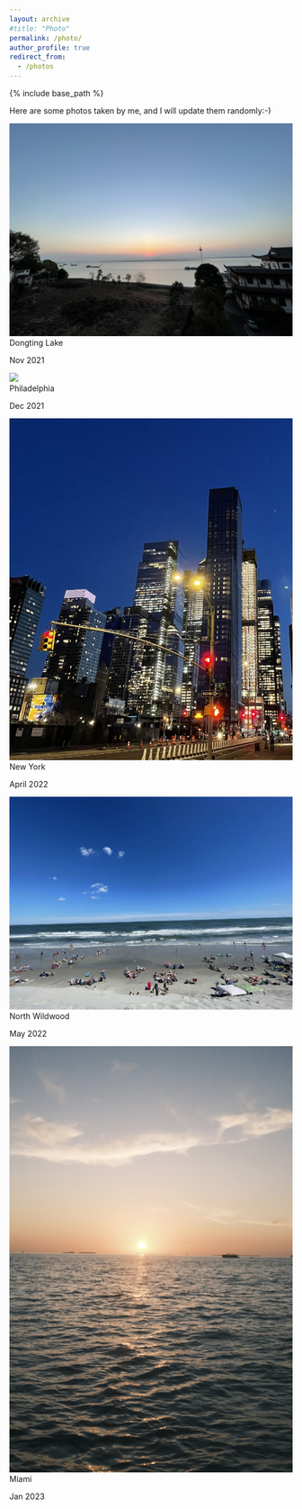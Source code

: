 ```yaml
---
layout: archive
#title: "Photo"
permalink: /photo/
author_profile: true
redirect_from:
  - /photos
---
```


{% include base_path %}

<p>Here are some photos taken by me, and I will update them randomly:-) </p><link rel="stylesheet" href="../assets/css/stylesheet.css" /><meta name="viewport" content="width=device-width, initial-scale=1.0" /><div id="wrapper"><div class="image-container"> <img src="../images/DongtingLake.jpg" /><div class="image-caption"><h1_hover>Dongting Lake</h1_hover><p>Nov 2021</p></div>
<div class="image-container"> <img src="../images/philly.jpg" /><div class="image-caption"><h1_hover>Philadelphia</h1_hover><p>Dec 2021</p></div>
  <div class="image-container"> <img src="../images/nyc.jpg" /><div class="image-caption"><h1_hover>New York</h1_hover><p>April 2022</p></div>
    <div class="image-container"> <img src="../images/wildwood.jpg" /><div class="image-caption"><h1_hover>North Wildwood</h1_hover><p>May 2022</p></div>
      <div class="image-container"> <img src="../images/miami.JPG" /><div class="image-caption"><h1_hover>Miami</h1_hover><p>Jan 2023</p></div>
</div>
